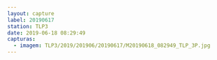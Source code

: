 ```yaml
---
layout: capture
label: 20190617
station: TLP3
date: 2019-06-18 08:29:49
capturas:
  - imagem: TLP3/2019/201906/20190617/M20190618_082949_TLP_3P.jpg
---
```

